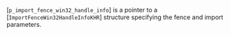 [`p_import_fence_win32_handle_info`] is a pointer to a
[`ImportFenceWin32HandleInfoKHR`] structure specifying the fence and
import parameters.